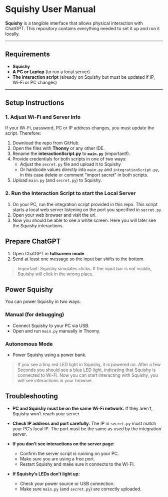 # Squishy User Manual

**Squishy** is a tangible interface that allows physical interaction with ChatGPT. This repository contains everything needed to set it up and run it locally.

---

## Requirements

- **Squishy**
- **A PC or Laptop** (to run a local server)
- **The interaction script** (already on Squishy but must be updated if IP, Wi-Fi or PC changes)

---

## Setup Instructions

### 1. Adjust Wi-Fi and Server Info

If your Wi-Fi, password, PC or IP address changes, you must update the script. Therefore:



1. Download the repo from GitHub.
2. Open the files with **Thonny** or any other IDE.
3. Rename the **interactionScript.py** to **`main.py`** (important!).
4. Provide credentials for both scripts in one of two ways:
   - Adjust the `secret.py` file and upload it to Squishy
   - Or hardcode values directly into `main.py` and `integrationScript.py`, in this case delete or comment "import secret" in both scripts.
5. Upload `main.py` (and `secret.py`) to Squishy.


### 2. Run the Interaction Script to start the Local Server

1. On your PC, run the integration script provided in this repo. This script starts a local web server listening on the port you specified in `secret.py`.
2. Open your web browser and visit the url.
3. Now you should be able to see a white screen. Here you will later see the Squishy interactions.


## Prepare ChatGPT

1. Open ChatGPT in **fullscreen mode**.
2. Send at least one message so the input bar shifts to the bottom.

> Important: Squishy simulates clicks.
> If the input bar is not visible, Squishy will click in the wrong place.

## Power Squishy

You can power Squishy in two ways:

### Manual (for debugging)
- Connect Squishy to your PC via USB.
- Open and run `main.py` manually in Thonny.

### Autonomous Mode
- Power Squishy using a power bank.

> If you see a tiny red LED light in Squishy, it is powered on.
> After a few Seconds you should see a blue LED light, indicating that Squishy is connected to Wi-Fi.
> Now you can start interacting with Squishy, you will see interactions in your browser.


## Troubleshooting

- **PC and Squishy must be on the same Wi-Fi network.**
  If they aren’t, Squishy won’t reach your server.

- **Check IP address and port carefully.**
  The IP in `secret.py` must match your PC’s local IP. The port must be the same as used by the integration server.

- **If you don’t see interactions on the server page:**
  - Confirm the server script is running on your PC.
  - Make sure you are using a free port.
  - Restart Squishy and make sure it connects to the WI-FI.

- **If Squishy’s LEDs don’t light up:**
  - Check your power source or USB connection.
  - Make sure `main.py` (and `secret.py`) are correctly uploaded.
